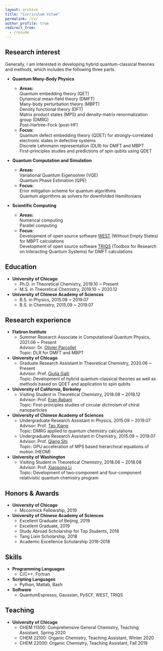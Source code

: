 ```yaml
---
layout: archive
title: "Curriculum Vitae"
permalink: /cv/
author_profile: true
redirect_from:
  - /resume
---
```


<!-- {% include base_path %}

[<span style="color:navy">[Download CV]</span>](http://sekwonlee.github.io/files/cv.pdf) -->

<h2> Research interest </h2> 
Generally, I am interested in developing hybrid quantum-classical theories and methods, which includes the following three parts.

* <b>Quantum Many-Body Physics</b>
  * <b>Areas:</b> <br>
    Quantum embedding theory (QET) <br>
    Dynamical mean-field theory (DMFT) <br>
    Many-body perturbation theory (MBPT) <br>
    Density functional theory (DFT) <br>
    Matrix product states (MPS) and density-matrix renormalization group (DMRG) <br>
    Post-Hartree-Fock (post-HF)
  * <b>Focus:</b> <br>
    Quantum defect embedding theory (QDET) for strongly-correlated electronic states in defective systems <br>
    Discrete Lehnmann representation (DLR) for DMFT and MBPT <br>
    First-principles studies and predictions of spin qubits using QDET
    
* <b>Quantum Computation and Simulation </b>
  * <b>Areas:</b> <br>
    Variational Quantum Eigensolver (VQE) <br>
    Quantum Phase Estimation (QPE) <br>
  * <b>Focus:</b> <br>
    Error mitigation scheme for quantum algorithms <br>
    Quantum algorithms as solvers for downfolded Hamiltonians
    
* <b>Scientific Computing</b>
  * <b>Areas:</b> <br>
    Numerical computing <br>
    Parallel computing
  * <b>Focus:</b> <br>
    Development of open source software [WEST](http://www.west-code.org) (Without Empty States) for MBPT calculations <br>
    Development of open source software [TRIQS](https://triqs.github.io/triqs/latest) (Toolbox for Research on Interacting Quantum Systems) for DMFT calculations

<h2> Education </h2>

* <b>University of Chicago</b> 
  * Ph.D. in Theoretical Chemistry, 2019.10 ~ Present <br>
  * M.S. in Theoretical Chemistry, 2019.10 ~ 2020.12 <br>
* <b>University of Chinese Academy of Sciences</b> 
  * B.S. in Physics, 2015.09 ~ 2019.07 <br>
  * B.S. in Chemistry, 2015.09 ~ 2019.07 <br>

<h2> Research experience </h2>

* <b>Flatiron Institute</b>
  * Summer Research Associate in Computational Quantum Physics,  2021.06 ~ Present <br>
  Advisor: Dr. [Olivier Parcollet]("https://www.simonsfoundation.org/people/olivier-parcollet") <br>
  Topic: DLR for DMFT and MBPT
* <b>University of Chicago</b> 
  * Graduate Research Assistant in Theoretical Chemistry, 2020.06 ~ Present <br>
  Advisor: Prof. [Giulia Galli](https://galligroup.uchicago.edu/People/galli.php) <br>
  Topic: Development of hybrid quantum-classical theories as well as methods based on QDET and application to spin qubits
* <b>University of California, Berkeley</b>
  * Visiting Student in Theoretical Chemistry,  2018.08 ~ 2018.12 <br>
  Advisor: Prof. [Eran Rabani](http://www.cchem.berkeley.edu/ergrp/#/eran) <br>
  Topic: First-principles studies of circular dichroism of chiral nanoparticles
* <b>University of Chinese Academy of Sciences</b> 
  * Undergraduate Research Assistant in Physics, 2015.09 ~ 2019.07 <br>
  Advisor: Prof. [Tao Xiang](http://txiang.iphy.ac.cn) <br>
  Topic: DMRG applied to quantum chemistry calculations 
  * Undergraduate Research Assistant in Chemistry, 2015.09 ~ 2019.07 <br>
  Advisor: Prof. [Qiang Shi](https://www.researchgate.net/profile/Qiang-Shi-5) <br>
  Topic: GPU acceleration of MPS based hierarchical equations of motion (HEOM)
* <b>University of Washington</b> 
  * Visiting Student in Theoretical Chemistry,  2018.06 ~ 2018.08 <br>
  Advisor: Prof. [Xiaosong Li](https://chem.washington.edu/people/xiaosong-li) <br>
  Topic: Development of two-component and four-component relativistic quantum chemistry program  

<h2> Honors & Awards </h2>

* <b>University of Chicago</b> 
  * Mccormick Fellowship, 2019
* <b>University of Chinese Academy of Sciences</b> 
  * Excellent Graduate of Beijing, 2019
  * Excellent Graduate, 2019
  * Study Abroad Scholarship for Top Students, 2018
  * Tang Lixin Scholarship, 2018
  * Academic Excellence Scholarship 2016-2018


<!-- * <b>2021 Microsoft Research PhD Fellowship</b>, 2021~2023 -->

<!-- Publications
======
  <ul>{% for post in site.publications reversed %}
    {% include archive-single-cv.html %}
  {% endfor %}</ul> -->

<h2> Skills </h2>

* <b>Programming Languages</b> 
  * C/C++, Fortran
* <b>Scripting Languages</b> 
  * Python, Matlab, Bash
* <b>Software</b> 
  * QuantumEspresso, Gaussian, PySCF, WEST, TRIQS

<h2> Teaching </h2>

* <b>University of Chicago</b> 
  * CHEM 11300: Comprehensive General Chemistry, Teaching Assistant, Spring 2020
  * CHEM 22100: Organic Chemistry, Teaching Assistant, Winter 2020
  * CHEM 22000: Organic Chemistry, Teaching Assistant, Fall 2019
